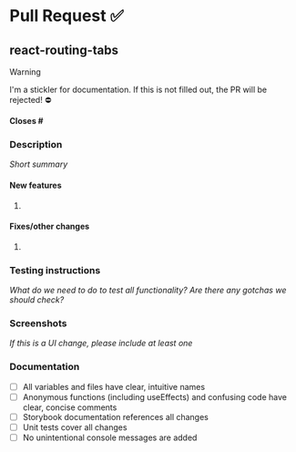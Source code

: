 # Pull Request :white_check_mark:

## react-routing-tabs

> [!WARNING]
> I'm a stickler for documentation. If this is not filled out, the PR will be rejected! :no_entry:

**Closes #**

### Description

_Short summary_

#### New features

1.

#### Fixes/other changes

1.

### Testing instructions

_What do we need to do to test all functionality? Are there any gotchas we should check?_

### Screenshots

_If this is a UI change, please include at least one_

### Documentation

- [ ] All variables and files have clear, intuitive names
- [ ] Anonymous functions (including useEffects) and confusing code have clear, concise comments
- [ ] Storybook documentation references all changes
- [ ] Unit tests cover all changes
- [ ] No unintentional console messages are added
